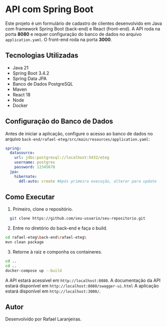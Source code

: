 
# API com Spring Boot

Este projeto é um formulário de cadastro de clientes desenvolvido em Java com framework Spring Boot (back-end) e React (front-end). A API roda na porta **8080** e requer configuração do banco de dados no arquivo `application.yaml`. O front-end roda na porta **3000**.

## Tecnologias Utilizadas
- Java 21
- Spring Boot 3.4.2
- Spring Data JPA
- Banco de Dados PostgreSQL
- Maven
- React 18
- Node
- Docker

## Configuração do Banco de Dados
Antes de iniciar a aplicação, configure o acesso ao banco de dados no arquivo
`back-end/rafael-eteg/src/main/resources/application.yaml`:

```yaml
spring:
  datasource:
    url: jdbc:postgresql://localhost:5432/eteg
    username: postgres
    password: 12345678
  jpa:
    hibernate:
      ddl-auto: create #Após primeira execução, alterar para update
```

## Como Executar
1. Primeiro, clone o repositório.
 ```sh
   git clone https://github.com/seu-usuario/seu-repositorio.git
   ```
   2. Entre no diretório do back-end e faça o build.
   ```sh
   cd rafael-eteg\back-end\rafael-eteg\
   mvn clean package
   ```
   3. Retorne à raiz e componha os containeres.
   ``` sh
   cd ..
   cd ..
   docker-compose up --build
   ```
A API estará acessível em `http://localhost:8080`.
A documentação da API estará disponível em `http://localhost:8080/swagger-ui.html`
A aplicação estará disponível em `http://localhost:3000/`.

## Autor
Desenvolvido por Rafael Laranjeiras.

